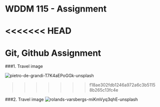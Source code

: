 # WDDM 115 - Assignment

<<<<<<< HEAD
=======
# Git, Github Assignment

###1. Travel image

![pietro-de-grandi-T7K4aEPoGGk-unsplash](https://user-images.githubusercontent.com/97710314/154193609-10b8eea5-6fe8-447c-a630-c8ab5592c172.jpg)
>>>>>>> f18ae302fdb1246a972a6c3b51158b265c13fc4e

###2. Travel image
![rolands-varsbergs-miKmVyq3qhE-unsplash](https://user-images.githubusercontent.com/97710314/154297133-f4fa5323-7679-49cb-b2d0-8203d3a13a78.jpg)
